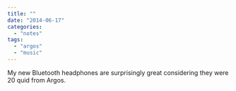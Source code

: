 ```yaml
---
title: ""
date: "2014-06-17"
categories: 
  - "notes"
tags: 
  - "argos"
  - "music"
---
```


My new Bluetooth headphones are surprisingly great considering they were 20 quid from Argos.
